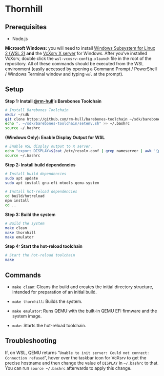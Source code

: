 # Thornhill



## Prerequisites

- Node.js

**Microsoft Windows:** you will need to install [Windows Subsystem for Linux 2 (WSL 2)](https://docs.microsoft.com/en-us/windows/wsl/install-win10) **and** the [VcXsrv X server](https://sourceforge.net/projects/vcxsrv/files/latest/download) for Windows. After you’ve installed VcXsrv, double click the `wsl-vcxsrv-config.xlaunch` file in the root of the repository. All of these commands should be executed from the WSL environment (easily accessed by opening a Command Prompt / PowerShell / Windows Terminal window and typing `wsl` at the prompt).



## Setup

**Step 1: Install [@rm-hull](https://github.com/rm-hull)’s Barebones Toolchain**

```bash
# Install Barebones Toolchain
mkdir ~/sdk
git clone https://github.com/rm-hull/barebones-toolchain ~/sdk/barebones-toolchain
echo ". ~/sdk/barebones-toolchain/setenv.sh" >> ~/.bashrc
source ~/.bashrc
```

**(Windows Only): Enable Display Output for WSL**

```bash
# Enable WSL display output to X server.
echo "export DISPLAY=$(cat /etc/resolv.conf | grep nameserver | awk '{print $2; exit;}'):0.0" >> ~/.bashrc
source ~/.bashrc
```

**Step 2: Install build dependencies**

```bash
# Install build dependencies
sudo apt update
sudo apt install gnu-efi mtools qemu-system

# Install hot-reload dependencies
cd build/hotreload
npm install
cd ..
```

**Step 3: Build the system**

```bash
# Build the system
make clean
make thornhill
make emulator
```

**Step 4: Start the hot-reload toolchain**

```bash
# Start the hot-reload toolchain
make
```



## Commands

- `make clean`: Cleans the build and creates the initial directory structure, intended for preparation of an initial build.

- `make thornhill`: Builds the system.

- `make emulator`: Runs QEMU with the built-in QEMU EFI firmware and the system image.

- `make`: Starts the hot-reload toolchain.


## Troubleshooting

If, on WSL, QEMU returns “`Unable to init server: Could not connect: Connection refused`”, hover over the taskbar icon for VcXsrv to get the precise hostname and then change the value of `DISPLAY` in `~/.bashrc` to that. You can run `source ~/.bashrc` afterwards to apply this change.